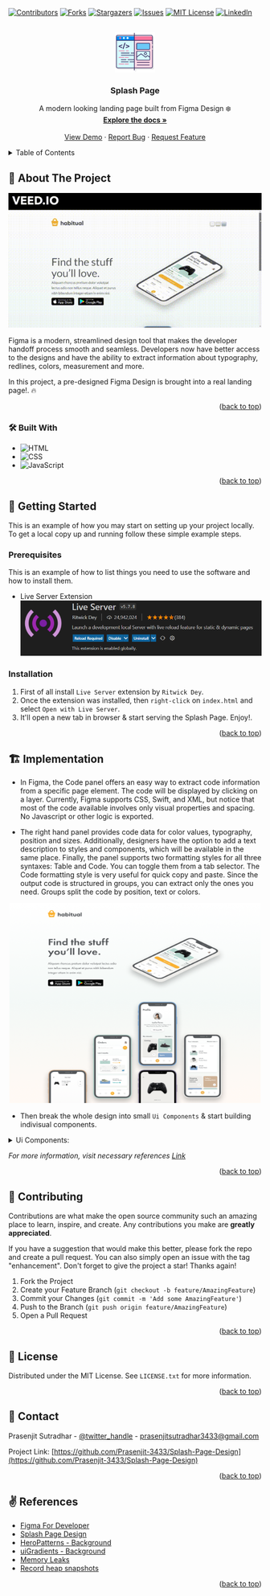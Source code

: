 <!-- Improved compatibility of back to top link: See: https://github.com/othneildrew/Best-README-Template/pull/73 -->
<a name="readme-top"></a>
<!--
*** Thanks for checking out the Best-README-Template. If you have a suggestion
*** that would make this better, please fork the repo and create a pull request
*** or simply open an issue with the tag "enhancement".
*** Don't forget to give the project a star!
*** Thanks again! Now go create something AMAZING! :D
-->



<!-- PROJECT SHIELDS -->
<!--
*** I'm using markdown "reference style" links for readability.
*** Reference links are enclosed in brackets [ ] instead of parentheses ( ).
*** See the bottom of this document for the declaration of the reference variables
*** for contributors-url, forks-url, etc. This is an optional, concise syntax you may use.
*** https://www.markdownguide.org/basic-syntax/#reference-style-links
-->
[![Contributors][contributors-shield]][contributors-url]
[![Forks][forks-shield]][forks-url]
[![Stargazers][stars-shield]][stars-url]
[![Issues][issues-shield]][issues-url]
[![MIT License][license-shield]][license-url]
[![LinkedIn][linkedin-shield]][linkedin-url]



<!-- PROJECT LOGO -->
<br />
<div align="center">
  <a href="https://github.com/Prasenjit-3433/Splash-Page-Design">
    <img src="icon.png" alt="Logo" width="80" height="80">
  </a>

<h3 align="center">Splash Page</h3>

  <p align="center">
    A modern looking landing page built from Figma Design ❄️
    <br />
    <a href="https://github.com/Prasenjit-3433/Splash-Page-Design"><strong>Explore the docs »</strong></a>
    <br />
    <br />
    <a href="https://figmasplash.netlify.app/">View Demo</a>
    ·
    <a href="https://github.com/Prasenjit-3433/Splash-Page-Design/issues">Report Bug</a>
    ·
    <a href="https://github.com/Prasenjit-3433/Splash-Page-Design/issues">Request Feature</a>
  </p>
</div>



<!-- TABLE OF CONTENTS -->
<details>
  <summary>Table of Contents</summary>
  <ol>
    <li>
      <a href="#-about-the-project">About The Project</a>
      <ul>
        <li><a href="#-built-with">Tech Stack</a></li>
      </ul>
    </li>
    <li>
      <a href="#-getting-started">Getting Started</a>
      <ul>
        <li><a href="#prerequisites">Prerequisites</a></li>
        <li><a href="#installation">Installation</a></li>
      </ul>
    </li>
    <li><a href="#%EF%B8%8F-implementation">Implementation</a></li>
    <li><a href="#-features">Features</a></li>
    <li><a href="#-contributing">Contributing</a></li>
    <li><a href="#-license">License</a></li>
    <li><a href="#-contact">Contact</a></li>
    <li><a href="#%EF%B8%8F-references">References</a></li>
  </ol>
</details>



<!-- ABOUT THE PROJECT -->
## 🙋 About The Project

<!--  ![Screenshot](images/demo.gif) -->
<p align="center">
  <img src="demo.gif" alt="animated" />
</p>




Figma is a modern, streamlined design tool that makes the developer handoff process smooth and seamless. Developers now have better access to the designs and have the ability to extract information about typography, redlines, colors, measurement and more. 

In this project, a pre-designed Figma Design is brought into a real landing page!. 🔥

<p align="right">(<a href="#readme-top">back to top</a>)</p>



### 🛠 Built With

* ![HTML](https://img.shields.io/badge/HTML5-f06529?style=for-the-badge&logo=html5&logoColor=white)
* ![CSS](https://img.shields.io/badge/CSS3-2965f1?style=for-the-badge&logo=CSS3&logoColor=white)
* ![JavaScript](https://img.shields.io/badge/JavaScript-F0DB4F?style=for-the-badge&logo=JavaScript&logoColor=323330)

<p align="right">(<a href="#readme-top">back to top</a>)</p>



<!-- GETTING STARTED -->
## 🚀 Getting Started

This is an example of how you may start on setting up your project locally.
To get a local copy up and running follow these simple example steps.

### Prerequisites

This is an example of how to list things you need to use the software and how to install them.
* Live Server Extension
  ![Live-Server](liveserver.png)

### Installation

1. First of all install `Live Server` extension by `Ritwick Dey`.
2. Once the extension was installed, then `right-click` on `index.html` and select `Open with Live Server`.
3. It'll open a new tab in browser & start serving the Splash Page. Enjoy!.


<p align="right">(<a href="#readme-top">back to top</a>)</p>



<!-- USAGE EXAMPLES -->
## 🏗️ Implementation

* In Figma, the Code panel offers an easy way to extract code information from a specific page element. The code will be displayed by clicking on a layer.
Currently, Figma supports CSS, Swift, and XML, but notice that most of the code available involves only visual properties and spacing. No Javascript or other logic is exported.

* The right hand panel provides code data for color values, typography, position and sizes. Additionally, designers have the option to add a text description to styles and components, which will be available in the same place. Finally, the panel supports two formatting styles for all three syntaxes: Table and Code. You can toggle them from a tab selector. The Code formatting style is very useful for quick copy and paste. Since the output code is structured in groups, you can extract only the ones you need. Groups split the code by position, text or colors.



<div align="center">
<img src="figma/Landing-Page.png" alt="Landing Page" width="500" height="398">
</div> 



* Then break the whole design into small `Ui Components` & start building indivisual components.
<details>
<summary>Ui Components:</summary>
<ol>
<li>
    <details>
      <summary>Title & Text</summary>
      <ul>
        <li>On click on the Title on the design of the Figma, the corresponding styles shows on left side.</li>
        <li>Copy and paste the styles from Figma & give the same style in style.css.</li>
        <li>Styles in Figma uses paid fonts. So here we use fonts from google fonts.</li>
        <div align="center"><img src="figma/title.png" alt="Kanban Columns" align="center" width="450" height="300"></div>
      </ul>
    </details>
  </li>
  </li>
  <li>
    <details>
      <summary>Image Assets</summary>
      <ul>
        <li>In order to import an image asset from Figma, first we need to click on the image & select the entire component at left side-bar.</li>
        <li>Then right side, navigate to `Export` tab.</li>
        <li>Select import format like PNG, JPG, SVg etc. and size like 1x, 2x etc.</li>
        <li>Finally click on `Export` button to download or preview it before download.</li>
        <div align="center"><img src="figma/image.png" alt="Kanban Columns" align="center" width="450" height="300"></div>
      </ul>
    </details>
    </li>
  <li>
    <details>
      <summary>Toggle Backgrounds</summary>
      <ul>
        <li>There're three divs at the right top to toggle between three backgrounds - One SVG , Two Linear-Gradients.</li>
        <li>On two consecutive click on same button leads to set background to default background of the Figma Design.</li>
      </ul>
    </details>
  </li>
</ol>
</details>

_For more information, visit necessary references [Link](#%EF%B8%8F-references)_

<p align="right">(<a href="#readme-top">back to top</a>)</p>



<!-- CONTRIBUTING -->
## 🤝 Contributing

Contributions are what make the open source community such an amazing place to learn, inspire, and create. Any contributions you make are **greatly appreciated**.

If you have a suggestion that would make this better, please fork the repo and create a pull request. You can also simply open an issue with the tag "enhancement".
Don't forget to give the project a star! Thanks again!

1. Fork the Project
2. Create your Feature Branch (`git checkout -b feature/AmazingFeature`)
3. Commit your Changes (`git commit -m 'Add some AmazingFeature'`)
4. Push to the Branch (`git push origin feature/AmazingFeature`)
5. Open a Pull Request

<p align="right">(<a href="#readme-top">back to top</a>)</p>



<!-- LICENSE -->
## 📜 License

Distributed under the MIT License. See `LICENSE.txt` for more information.

<p align="right">(<a href="#readme-top">back to top</a>)</p>



<!-- CONTACT -->
## 📮 Contact

Prasenjit Sutradhar - [@twitter_handle](https://twitter.com/twitter_handle) - prasenjitsutradhar3433@gmail.com

Project Link: [https://github.com/Prasenjit-3433/Splash-Page-Design](https://github.com/Prasenjit-3433/Splash-Page-Design)

<p align="right">(<a href="#readme-top">back to top</a>)</p>



<!-- references -->
## ✌️ References

* [Figma For Developer](https://www.figma.com/best-practices/tips-on-developer-handoff/an-overview-of-figma-for-developers/)
* [Splash Page Design](https://www.figma.com/file/4KIM14zOqqIKRuF8kBtHGs/Showcase-Website?node-id=1%3A2)
* [HeroPatterns - Background](https://heropatterns.com/)
* [uiGradients - Background](https://uigradients.com/#Portrait)
* [Memory Leaks](https://auth0.com/blog/four-types-of-leaks-in-your-javascript-code-and-how-to-get-rid-of-them/)
* [Record heap snapshots](https://developer.chrome.com/docs/devtools/memory-problems/heap-snapshots/)


<p align="right">(<a href="#readme-top">back to top</a>)</p>



<!-- MARKDOWN LINKS & IMAGES -->
<!-- https://www.markdownguide.org/basic-syntax/#reference-style-links -->
[contributors-shield]: https://img.shields.io/github/contributors/Prasenjit-3433/Splash-Page-Design.svg?style=for-the-badge
[contributors-url]: https://github.com/Prasenjit-3433/Splash-Page-Design/graphs/contributors
[forks-shield]: https://img.shields.io/github/forks/Prasenjit-3433/Splash-Page-Design.svg?style=for-the-badge
[forks-url]: https://github.com/Prasenjit-3433/Splash-Page-Design/network/members
[stars-shield]: https://img.shields.io/github/stars/Prasenjit-3433/Splash-Page-Design.svg?style=for-the-badge
[stars-url]: https://github.com/Prasenjit-3433/Splash-Page-Design/stargazers
[issues-shield]: https://img.shields.io/github/issues/Prasenjit-3433/Splash-Page-Design.svg?style=for-the-badge
[issues-url]: https://github.com/Prasenjit-3433/Splash-Page-Design/issues
[license-shield]: https://img.shields.io/github/license/Prasenjit-3433/Splash-Page-Design.svg?style=for-the-badge
[license-url]: https://github.com/Prasenjit-3433/Splash-Page-Design/blob/main/LICENSE.txt
[linkedin-shield]: https://img.shields.io/badge/-LinkedIn-black.svg?style=for-the-badge&logo=linkedin&colorB=555
[linkedin-url]: https://in.linkedin.com/
[product-screenshot]: images/screenshot.png
[HTML5]: https://img.shields.io/badge/HTML5-f06529?style=for-the-badge&logo=html5&logoColor=white
[HTML-url]: https://developer.mozilla.org/en-US/docs/Glossary/HTML5
[Css]: https://img.shields.io/badge/CSS3-2965f1?style=for-the-badge&logo=CSS3&logoColor=white
[Css-url]: https://developer.mozilla.org/en-US/docs/Web/CSS
[Js]: https://img.shields.io/badge/JavaScript-F0DB4F?style=for-the-badge&logo=JavaScript&logoColor=323330
[Js-url]: https://www.javascript.com/
